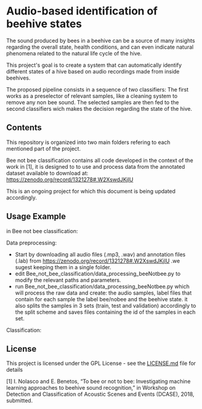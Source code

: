 # Audio-based identification of beehive states

The sound produced by bees in a beehive can be a source of many insights regarding the overall state, health conditions, and can even indicate natural phenomena related to the natural life cycle of the hive.

This project's goal is to create a system that can automatically identify different states of a hive based on audio recordings made from inside beehives. 

The proposed pipeline consists in a sequence of two classifiers: The first works as a preselector of relevant samples, like a cleaning system to remove any non bee sound.
The selected samples are then fed to the second classifiers wich makes the decision regarding the state of the hive.



## Contents

This repository is organized into two main folders refering to each mentioned part of the project.

Bee not bee classification contains all code developed in the context of the work in [1], it is designed to to use and process data from the annotated dataset available to download at: https://zenodo.org/record/1321278#.W2XswdJKjIU





This is an ongoing project for which this document is being updated accordingly.

## Usage Example

in Bee not bee classification:

Data preprocessing: 
- Start by downloading all audio files (.mp3, .wav) and annotation files (.lab) from https://zenodo.org/record/1321278#.W2XswdJKjIU .we sugest keeping them in a single folder.
- edit Bee_not_bee_classification/data_processing_beeNotbee.py to modify the relevant paths and parameters. 
- run Bee_not_bee_classification/data_processing_beeNotbee.py which will process the raw data and create: the audio samples, label files that contain for each sample the label bee/nobee and the beehive state.
it also splits the samples in 3 sets (train, test and validation) accordingly to the split scheme and saves files containing the id of the samples in each set.

Classification:


  


## License

This project is licensed under the GPL License - see the [LICENSE.md](LICENSE.md) file for details


[1] I. Nolasco and E. Benetos, “To bee or not to bee: Investigating machine learning approaches to beehive sound recognition,” in Workshop on Detection and Classification of Acoustic Scenes and Events (DCASE), 2018, submitted.

